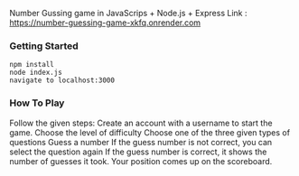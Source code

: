 Number Gussing game in JavaScrips + Node.js + Express
Link : https://number-guessing-game-xkfq.onrender.com
### Getting Started
    npm install
    node index.js
    navigate to localhost:3000

### How To Play
Follow the given steps:
  Create an account with a username to start the game.
  Choose the level of difficulty
  Choose one of the three given types of questions
  Guess a number
  If the guess number is not correct, you can select the question again
  If the guess number is correct, it shows the number of guesses it took.
  Your position comes up on the scoreboard.
